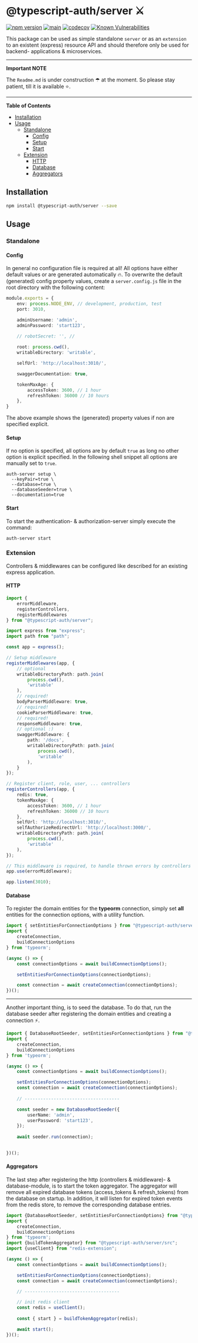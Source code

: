# @typescript-auth/server ⚔

[![npm version](https://badge.fury.io/js/@typescript-auth%2Fserver.svg)](https://badge.fury.io/js/@typescript-auth%2Fserver)
[![main](https://github.com/Tada5hi/typescript-auth/actions/workflows/main.yml/badge.svg)](https://github.com/Tada5hi/typescript-auth/actions/workflows/main.yml)
[![codecov](https://codecov.io/gh/Tada5hi/typescript-auth/branch/master/graph/badge.svg?token=FHE347R1NW)](https://codecov.io/gh/Tada5hi/typescript-auth)
[![Known Vulnerabilities](https://snyk.io/test/github/Tada5hi/typescript-auth/badge.svg)](https://snyk.io/test/github/Tada5hi/typescript-auth)

This package can be used as simple standalone `server` or as an `extension` to an existent (express) resource API and
should therefore only be used for backend- applications & microservices.

---
**Important NOTE**

The `Readme.md` is under construction ☂ at the moment. So please stay patient, till it is available ⭐.

---

**Table of Contents**

- [Installation](#installation)
- [Usage](#usage)
  - [Standalone](#standalone)
    - [Config](#config)
    - [Setup](#setup)
    - [Start](#start)
  - [Extension](#extension)
    - [HTTP](#http)
    - [Database](#database)
    - [Aggregators](#aggregators)
  
## Installation

```sh
npm install @typescript-auth/server --save
```

## Usage

### Standalone

#### Config

In general no configuration file is required at all!
All options have either default values or are generated automatically 🔥.
To overwrite the default (generated) config property values, create a `server.config.js` file in the root directory with the following content:

```typescript
module.exports = {
    env: process.NODE_ENV, // development, production, test
    port: 3010,

    adminUsername: 'admin',
    adminPassword: 'start123',
    
    // robotSecret: '', // 

    root: process.cwd(),
    writableDirectory: 'writable',

    selfUrl: 'http://localhost:3010/',

    swaggerDocumentation: true,

    tokenMaxAge: {
        accessToken: 3600, // 1 hour
        refreshToken: 36000 // 10 hours
    },
}
```
The above example shows the (generated) property values if non are specified explicit.

#### Setup
If no option is specified, all options are by default `true` as long no
other option is explicit specified.
In the following shell snippet all options are manually set to `true`.
```shell
auth-server setup \
  --keyPair=true \
  --database=true \
  --databaseSeeder=true \
  --documentation=true
```

#### Start

To start the authentication- & authorization-server simply execute the command: 

```
auth-server start
```

### Extension
Controllers & middlewares can be configured like described for an existing express application.

#### HTTP
```typescript
import {
    errorMiddleware,
    registerControllers,
    registerMiddlewares
} from "@typescript-auth/server";

import express from "express";
import path from "path";

const app = express();

// Setup middleware
registerMiddlewares(app, {
    // optional
    writableDirectoryPath: path.join(
        process.cwd(), 
        'writable'
    ),
    // required!
    bodyParserMiddleware: true,
    // required!
    cookieParserMiddleware: true,
    // required!
    responseMiddleware: true,
    // optional :)
    swaggerMiddleware: {
        path: '/docs',
        writableDirectoryPath: path.join(
            process.cwd(), 
            'writable'
        ),
    }
});

// Register client, role, user, ... controllers
registerControllers(app, {
    redis: true,
    tokenMaxAge: {
        accessToken: 3600, // 1 hour
        refreshToken: 36000 // 10 hours
    },
    selfUrl: 'http://localhost:3010/',
    selfAuthorizeRedirectUrl: 'http://localhost:3000/',
    writableDirectoryPath: path.join(
        process.cwd(), 
        'writable'
    ),
});

// This middleware is required, to handle thrown errors by controllers
app.use(errorMiddleware);

app.listen(3010);
```

#### Database
To register the domain entities for the **typeorm** connection, 
simply set **all** entities for the connection options, with a utility function.

```typescript
import { setEntitiesForConnectionOptions } from "@typescript-auth/server";
import { 
    createConnection, 
    buildConnectionOptions
} from 'typeorm';

(async () => {
    const connectionOptions = await buildConnectionOptions();

    setEntitiesForConnectionOptions(connectionOptions);

    const connection = await createConnection(connectionOptions);
})();
```

---

Another important thing, is to seed the database. To do that, run the database seeder after
registering the domain entities and creating a connection ⚡.

```typescript
import { DatabaseRootSeeder, setEntitiesForConnectionOptions } from "@typescript-auth/server";
import { 
    createConnection,
    buildConnectionOptions 
} from 'typeorm';

(async () => {
    const connectionOptions = await buildConnectionOptions();

    setEntitiesForConnectionOptions(connectionOptions);
    const connection = await createConnection(connectionOptions);
    
    // ------------------------------------

    const seeder = new DatabaseRootSeeder({
        userName: 'admin',
        userPassword: 'start123',
    });
    
    await seeder.run(connection);

    
})();
```
#### Aggregators

The last step after registering the http (controllers & middleware)- & database-module, is
to start the token aggregator.
The aggregator will remove all expired database tokens (access_tokens & refresh_tokens) from the database on startup.
In addition, it will listen for expired token events from the redis store, to remove the corresponding database entries. 

```typescript
import {DatabaseRootSeeder, setEntitiesForConnectionOptions} from "@typescript-auth/server";
import {
    createConnection,
    buildConnectionOptions
} from 'typeorm';
import {buildTokenAggregator} from "@typescript-auth/server/src";
import {useClient} from "redis-extension";

(async () => {
    const connectionOptions = await buildConnectionOptions();

    setEntitiesForConnectionOptions(connectionOptions);
    const connection = await createConnection(connectionOptions);

    // ------------------------------------

    // init redis client
    const redis = useClient();
    
    const { start } = buildTokenAggregator(redis);

    await start();
})();
```
